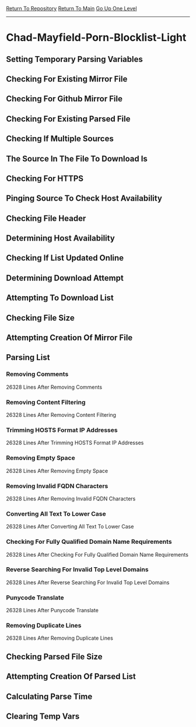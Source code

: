 [Return To Repository](https://github.com/deathbybandaid/piholeparser/)
[Return To Main](https://github.com/deathbybandaid/piholeparser/blob/master/RecentRunLogs/Mainlog.md)
[Go Up One Level](https://github.com/deathbybandaid/piholeparser/blob/master/RecentRunLogs/TopLevelScripts/30-Processing-External-Blacklists.md)
____________________________________
# Chad-Mayfield-Porn-Blocklist-Light
## Setting Temporary Parsing Variables
## Checking For Existing Mirror File
## Checking For Github Mirror File
## Checking For Existing Parsed File
## Checking If Multiple Sources
## The Source In The File To Download Is
## Checking For HTTPS
## Pinging Source To Check Host Availability
## Checking File Header
## Determining Host Availability
## Checking If List Updated Online
## Determining Download Attempt
## Attempting To Download List
## Checking File Size
## Attempting Creation Of Mirror File
## Parsing List
### Removing Comments
26328 Lines After Removing Comments
### Removing Content Filtering
26328 Lines After Removing Content Filtering
### Trimming HOSTS Format IP Addresses
26328 Lines After Trimming HOSTS Format IP Addresses
### Removing Empty Space
26328 Lines After Removing Empty Space
### Removing Invalid FQDN Characters
26328 Lines After Removing Invalid FQDN Characters
### Converting All Text To Lower Case
26328 Lines After Converting All Text To Lower Case
### Checking For Fully Qualified Domain Name Requirements
26328 Lines After Checking For Fully Qualified Domain Name Requirements
### Reverse Searching For Invalid Top Level Domains
26328 Lines After Reverse Searching For Invalid Top Level Domains
### Punycode Translate
26328 Lines After Punycode Translate
### Removing Duplicate Lines
26328 Lines After Removing Duplicate Lines
## Checking Parsed File Size
## Attempting Creation Of Parsed List
## Calculating Parse Time
## Clearing Temp Vars
